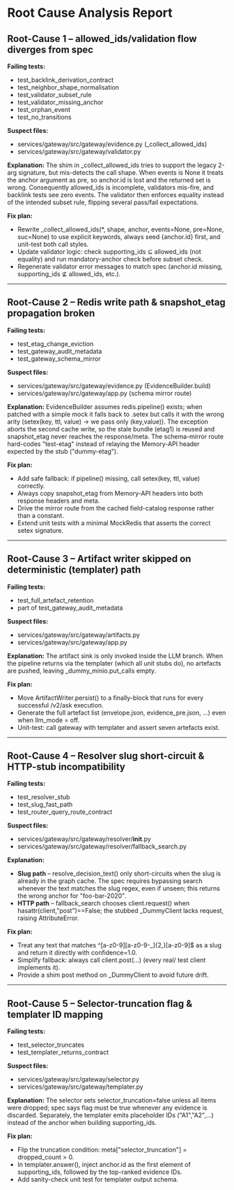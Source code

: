# Root Cause Analysis Report

## Root-Cause 1 – allowed_ids/validation flow diverges from spec

**Failing tests:**
- test_backlink_derivation_contract
- test_neighbor_shape_normalisation
- test_validator_subset_rule
- test_validator_missing_anchor
- test_orphan_event
- test_no_transitions

**Suspect files:**
- services/gateway/src/gateway/evidence.py (_collect_allowed_ids)
- services/gateway/src/gateway/validator.py

**Explanation:**
The shim in _collect_allowed_ids tries to support the legacy 2-arg signature, but mis-detects the call shape. When events is None it treats the anchor argument as pre, so anchor.id is lost and the returned set is wrong. Consequently allowed_ids is incomplete, validators mis-fire, and backlink tests see zero events. The validator then enforces equality instead of the intended subset rule, flipping several pass/fail expectations.

**Fix plan:**
- Rewrite _collect_allowed_ids(*, shape, anchor, events=None, pre=None, suc=None) to use explicit keywords, always seed {anchor.id} first, and unit-test both call styles.
- Update validator logic: check supporting_ids ⊆ allowed_ids (not equality) and run mandatory-anchor check before subset check.
- Regenerate validator error messages to match spec (anchor.id missing, supporting_ids ⊈ allowed_ids, etc.).

---

## Root-Cause 2 – Redis write path & snapshot_etag propagation broken

**Failing tests:**
- test_etag_change_eviction
- test_gateway_audit_metadata
- test_gateway_schema_mirror

**Suspect files:**
- services/gateway/src/gateway/evidence.py (EvidenceBuilder.build)
- services/gateway/src/gateway/app.py (schema mirror route)

**Explanation:**
EvidenceBuilder assumes redis.pipeline() exists; when patched with a simple mock it falls back to .setex but calls it with the wrong arity (setex(key, ttl, value) → we pass only (key,value)). The exception aborts the second cache write, so the stale bundle (etag1) is reused and snapshot_etag never reaches the response/meta. The schema-mirror route hard-codes "test-etag" instead of relaying the Memory-API header expected by the stub ("dummy-etag").

**Fix plan:**
- Add safe fallback: if pipeline() missing, call setex(key, ttl, value) correctly.
- Always copy snapshot_etag from Memory-API headers into both response headers and meta.
- Drive the mirror route from the cached field-catalog response rather than a constant.
- Extend unit tests with a minimal MockRedis that asserts the correct setex signature.

---

## Root-Cause 3 – Artifact writer skipped on deterministic (templater) path

**Failing tests:**
- test_full_artefact_retention
- part of test_gateway_audit_metadata

**Suspect files:**
- services/gateway/src/gateway/artifacts.py
- services/gateway/src/gateway/app.py

**Explanation:**
The artifact sink is only invoked inside the LLM branch. When the pipeline returns via the templater (which all unit stubs do), no artefacts are pushed, leaving _dummy_minio.put_calls empty.

**Fix plan:**
- Move ArtifactWriter.persist() to a finally-block that runs for every successful /v2/ask execution.
- Generate the full artefact list (envelope.json, evidence_pre.json, …) even when llm_mode = off.
- Unit-test: call gateway with templater and assert seven artefacts exist.

---

## Root-Cause 4 – Resolver slug short-circuit & HTTP-stub incompatibility

**Failing tests:**
- test_resolver_stub
- test_slug_fast_path
- test_router_query_route_contract

**Suspect files:**
- services/gateway/src/gateway/resolver/__init__.py
- services/gateway/src/gateway/resolver/fallback_search.py

**Explanation:**
- **Slug path** – resolve_decision_text() only short-circuits when the slug is already in the graph cache. The spec requires bypassing search whenever the text matches the slug regex, even if unseen; this returns the wrong anchor for "foo-bar-2020".
- **HTTP path** – fallback_search chooses client.request() when hasattr(client,"post")==False; the stubbed _DummyClient lacks request, raising AttributeError.

**Fix plan:**
- Treat any text that matches ^[a-z0-9][a-z0-9-_]{2,}[a-z0-9]$ as a slug and return it directly with confidence=1.0.
- Simplify fallback: always call client.post(...) (every real/ test client implements it).
- Provide a shim post method on _DummyClient to avoid future drift.

---

## Root-Cause 5 – Selector-truncation flag & templater ID mapping

**Failing tests:**
- test_selector_truncates
- test_templater_returns_contract

**Suspect files:**
- services/gateway/src/gateway/selector.py
- services/gateway/src/gateway/templater.py

**Explanation:**
The selector sets selector_truncation=false unless all items were dropped; spec says flag must be true whenever any evidence is discarded. Separately, the templater emits placeholder IDs ("A1","A2",…) instead of the anchor when building supporting_ids.

**Fix plan:**
- Flip the truncation condition: meta["selector_truncation"] = dropped_count > 0.
- In templater.answer(), inject anchor.id as the first element of supporting_ids, followed by the top-ranked evidence IDs.
- Add sanity-check unit test for templater output schema.